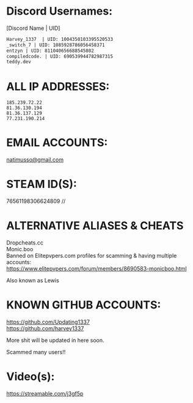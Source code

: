 # Discord Usernames:  
[Discord Name | UID]  
```diff
Harvey_1337  | UID: 1004350103395520533  
_switch_7 | UID: 1085928786056458371  
entzyn | UID: 811040656688545802  
compiledcode. | UID: 690539944782987315  
teddy.dev  
```
  
# ALL IP ADDRESSES:
```  
185.239.72.22  
81.36.130.194  
81.36.137.129  
77.231.190.214  
```

# EMAIL ACCOUNTS:  
natimusso@gmail.com  

# STEAM ID(S):  
76561198306624809 //   

# ALTERNATIVE ALIASES & CHEATS  
Dropcheats.cc  
Monic.boo  
Banned on Elitepvpers.com profiles for scamming & having multiple accounts:  
https://www.elitepvpers.com/forum/members/8690583-monicboo.html  
  
Also known as Lewis  



# KNOWN GITHUB ACCOUNTS:  
https://github.com/Updating1337  
https://github.com/harvey1337  


More shit will be updated in here soon.  

Scammed many users!!  

# Video(s):  
https://streamable.com/j3gf5p  
